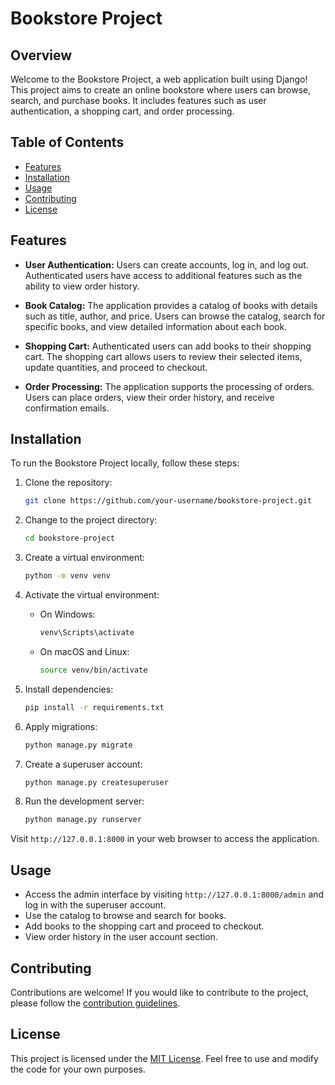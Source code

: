 # Bookstore Project

## Overview

Welcome to the Bookstore Project, a web application built using Django! This project aims to create an online bookstore where users can browse, search, and purchase books. It includes features such as user authentication, a shopping cart, and order processing.

## Table of Contents

- [Features](#features)
- [Installation](#installation)
- [Usage](#usage)
- [Contributing](#contributing)
- [License](#license)

## Features

- **User Authentication:** Users can create accounts, log in, and log out. Authenticated users have access to additional features such as the ability to view order history.

- **Book Catalog:** The application provides a catalog of books with details such as title, author, and price. Users can browse the catalog, search for specific books, and view detailed information about each book.

- **Shopping Cart:** Authenticated users can add books to their shopping cart. The shopping cart allows users to review their selected items, update quantities, and proceed to checkout.

- **Order Processing:** The application supports the processing of orders. Users can place orders, view their order history, and receive confirmation emails.

## Installation

To run the Bookstore Project locally, follow these steps:

1. Clone the repository:

    ```bash
    git clone https://github.com/your-username/bookstore-project.git
    ```

2. Change to the project directory:

    ```bash
    cd bookstore-project
    ```

3. Create a virtual environment:

    ```bash
    python -m venv venv
    ```

4. Activate the virtual environment:

    - On Windows:

        ```bash
        venv\Scripts\activate
        ```

    - On macOS and Linux:

        ```bash
        source venv/bin/activate
        ```

5. Install dependencies:

    ```bash
    pip install -r requirements.txt
    ```

6. Apply migrations:

    ```bash
    python manage.py migrate
    ```

7. Create a superuser account:

    ```bash
    python manage.py createsuperuser
    ```

8. Run the development server:

    ```bash
    python manage.py runserver
    ```

Visit `http://127.0.0.1:8000` in your web browser to access the application.

## Usage

- Access the admin interface by visiting `http://127.0.0.1:8000/admin` and log in with the superuser account.
- Use the catalog to browse and search for books.
- Add books to the shopping cart and proceed to checkout.
- View order history in the user account section.

## Contributing

Contributions are welcome! If you would like to contribute to the project, please follow the [contribution guidelines](CONTRIBUTING.md).

## License

This project is licensed under the [MIT License](LICENSE). Feel free to use and modify the code for your own purposes.
